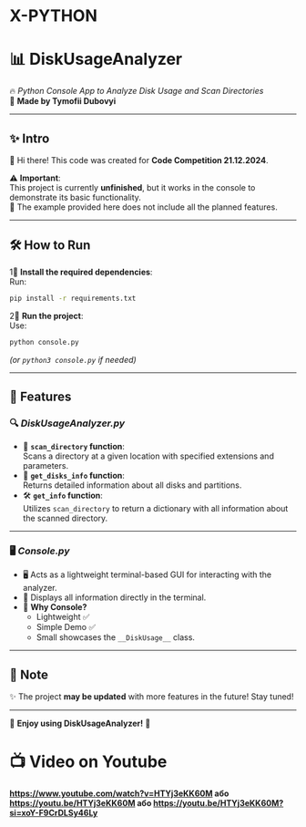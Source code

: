 # __X-PYTHON__
# 📊 **DiskUsageAnalyzer**  
🔥 *Python Console App to Analyze Disk Usage and Scan Directories*  
📜 **Made by Tymofii Dubovyi**  

---

## ✨ **Intro**  
👋 Hi there! This code was created for **Code Competition 21.12.2024**.  

⚠️ **Important**:  
This project is currently **unfinished**, but it works in the console to demonstrate its basic functionality.  
🚧 The example provided here does not include all the planned features.  

---

## 🛠️ **How to Run**  

1⃣ **Install the required dependencies**:  
   Run:  
   ```bash
   pip install -r requirements.txt
   ```  

2⃣ **Run the project**:  
   Use:  
   ```bash
   python console.py  
   ```  
   *(or `python3 console.py` if needed)*  

---

## 🚀 **Features**  

### 🔍 *DiskUsageAnalyzer.py*  
- 📂 **`scan_directory` function**:  
   Scans a directory at a given location with specified extensions and parameters.  
- 📅 **`get_disks_info` function**:  
   Returns detailed information about all disks and partitions.  
- 🛠️ **`get_info` function**:  
   Utilizes `scan_directory` to return a dictionary with all information about the scanned directory.  

---

### 🖥️ *Console.py*  
- 🖥️ Acts as a lightweight terminal-based GUI for interacting with the analyzer.  
- 💜 Displays all information directly in the terminal.  
- 🤔 **Why Console?**  
   - Lightweight ✅  
   - Simple Demo ✅  
   - Small showcases the `__DiskUsage__` class.  

---

## 🔮 **Note**  
✨ The project **may be updated** with more features in the future! Stay tuned!  

---
🌟 **Enjoy using DiskUsageAnalyzer!** 🌟

# 📺 Video on Youtube 
__https://www.youtube.com/watch?v=HTYj3eKK60M
або
https://youtu.be/HTYj3eKK60M
або
https://youtu.be/HTYj3eKK60M?si=xoY-F9CrDLSy46Ly__